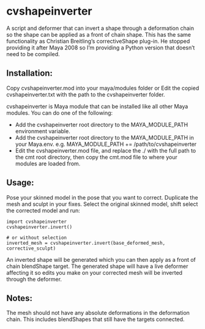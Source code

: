 cvshapeinverter
===============

A script and deformer that can invert a shape through a deformation chain so the shape can be applied as a front of chain shape. This has the same functionality as Christian Breitling’s correctiveShape plug-in. He stopped providing it after Maya 2008 so I’m providing a Python version that doesn’t need to be compiled.

Installation:
-------------
Copy cvshapeinverter.mod into your maya/modules folder or 
Edit the copied cvshapeinverter.txt with the path to the cvshapeinverter folder.

cvshapeinverter is Maya module that can be installed like all other Maya modules. You can do one of the following:

* Add the cvshapeinverter root directory to the MAYA_MODULE_PATH environment variable.
* Add the cvshapeinverter root directory to the MAYA_MODULE_PATH in your Maya.env. e.g. MAYA_MODULE_PATH += /path/to/cvshapeinverter
* Edit the cvshapeinverter.mod file, and replace the ./ with the full path to the cmt root directory, then copy the cmt.mod file to where your modules are loaded from.

Usage:
------

Pose your skinned model in the pose that you want to correct. Duplicate the mesh and sculpt in your fixes. Select the original skinned model, shift select the corrected model and run:

```
import cvshapeinverter
cvshapeinverter.invert()

# or without selection
inverted_mesh = cvshapeinverter.invert(base_deformed_mesh, corrective_sculpt)
```

An inverted shape will be generated which you can then apply as a front of chain blendShape target. The generated shape will have a live deformer affecting it so edits you make on your corrected mesh will be inverted through the deformer.

Notes:
------
The mesh should not have any absolute deformations in the deformation chain.  This includes
blendShapes that still have the targets connected.
